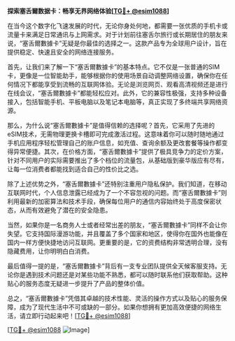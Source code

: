 **探索塞舌爾数据卡：畅享无界网络体验[[TG💪+ @esim1088](https://t.me/s/esim1088)]**

在当今这个数字化飞速发展的时代，无论你身处何地，都需要一张优质的手机卡或流量卡来满足日常通讯与上网需求。对于计划前往塞舌尔旅行或长期居住的朋友来说，“塞舌爾數據卡”无疑是你最佳的选择之一。这款产品专为全球用户设计，旨在提供稳定、快速且安全的网络连接服务。

首先，让我们来了解一下“塞舌爾數據卡”的基本特点。它不仅是一张普通的SIM卡，更像是一位智能助手，能够根据你的使用场景自动调整网络设置，确保你在任何情况下都能享受到流畅的互联网体验。无论是浏览网页、观看高清视频还是进行在线会议，“塞舌爾數據卡”都能轻松应对。此外，它的兼容性极强，支持多种设备接入，包括智能手机、平板电脑以及笔记本电脑等，真正实现了多终端共享网络资源。

那么，为什么说“塞舌爾數據卡”是值得信赖的选择呢？首先，它采用了先进的eSIM技术，无需物理更换卡槽即可完成激活过程。这意味着你可以随时随地通过手机应用程序轻松管理自己的账户信息，如充值、查询余额及更改套餐等操作都变得异常便捷。其次，在价格方面，“塞舌爾數據卡”提供了极具竞争力的定价方案，针对不同用户的实际需要推出了多个档位的流量包，从基础版到豪华版应有尽有，让每一位消费者都能找到适合自己的性价比之选。

除了上述优势之外，“塞舌爾數據卡”还特别注重用户隐私保护。我们知道，在移动互联网时代，个人信息泄露已经成为了一个不容忽视的问题。而“塞舌爾數據卡”则利用最新的加密算法和技术手段，确保每位用户的通信内容始终处于高度保密状态，从而有效避免了潜在的安全隐患。

当然，如果你是一名商务人士或者经常出差的朋友，“塞舌爾數據卡”同样不会让你失望。它支持国际漫游功能，并且覆盖了多个国家和地区，使得你在国外也能像在国内一样方便快捷地访问互联网。更重要的是，它的资费结构非常透明合理，没有隐藏费用，让你明明白白消费。

最后值得一提的是，“塞舌爾數據卡”背后有一支专业团队提供全天候客服支持。无论你是遇到技术问题还是对某些功能不熟悉，都可以随时联系他们获取帮助。这种贴心的服务态度无疑进一步提升了产品的整体价值。

总之，“塞舌爾數據卡”凭借其卓越的技术性能、灵活的操作方式以及贴心的服务保障，成为了现代生活中不可或缺的一部分。如果你想拥有更加高效便捷的网络生活，请立即行动起来吧！[[TG💪+ @esim1088](https://t.me/s/esim1088)]

[[TG💪+ @esim1088](https://t.me/s/esim1088) ![Image](https://i.postimg.cc/4NQfJmqS/Snipaste-2025-05-13-00-14-12.png)]